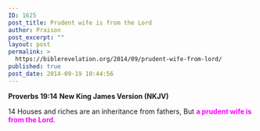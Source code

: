 ```yaml
---
ID: 1625
post_title: Prudent wife is from the Lord
author: Praison
post_excerpt: ""
layout: post
permalink: >
  https://biblerevelation.org/2014/09/prudent-wife-from-lord/
published: true
post_date: 2014-09-19 10:44:56
---
```

<strong>Proverbs 19:14</strong>
<strong> New King James Version (NKJV)</strong>

14 Houses and riches are an inheritance from fathers,
But <span style="color: #ff00ff;"><strong>a prudent wife is from the Lord</strong></span>.